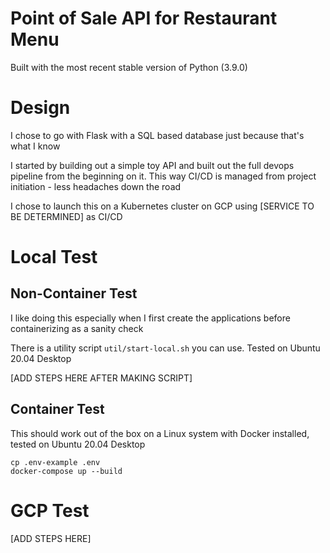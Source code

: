 # Point of Sale API for Restaurant Menu

Built with the most recent stable version of Python (3.9.0)

# Design

I chose to go with Flask with a SQL based database just because that's what I know

I started by building out a simple toy API and built out the full devops pipeline from the beginning on it. This way CI/CD is managed from project initiation - less headaches down the road

I chose to launch this on a Kubernetes cluster on GCP using [SERVICE TO BE DETERMINED] as CI/CD

# Local Test

## Non-Container Test

I like doing this especially when I first create the applications before containerizing as a sanity check

There is a utility script `util/start-local.sh` you can use. Tested on Ubuntu 20.04 Desktop

[ADD STEPS HERE AFTER MAKING SCRIPT]

## Container Test

This should work out of the box on a Linux system with Docker installed, tested on Ubuntu 20.04 Desktop

```
cp .env-example .env
docker-compose up --build
```

# GCP Test

[ADD STEPS HERE]